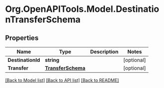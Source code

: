 
# Org.OpenAPITools.Model.DestinationTransferSchema

## Properties

Name | Type | Description | Notes
------------ | ------------- | ------------- | -------------
**DestinationId** | **string** |  | [optional] 
**Transfer** | [**TransferSchema**](TransferSchema.md) |  | [optional] 

[[Back to Model list]](../README.md#documentation-for-models)
[[Back to API list]](../README.md#documentation-for-api-endpoints)
[[Back to README]](../README.md)

